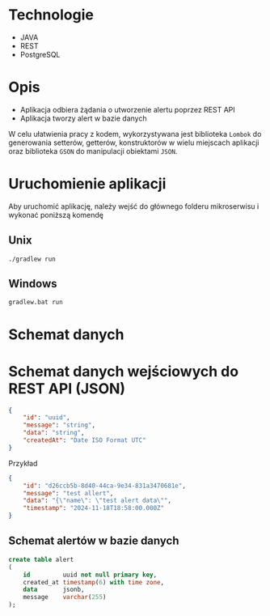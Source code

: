 # Technologie

- JAVA
- REST
- PostgreSQL

# Opis

- Aplikacja odbiera żądania o utworzenie alertu poprzez REST API
- Aplikacja tworzy alert w bazie danych

W celu ułatwienia pracy z kodem, wykorzystywana jest biblioteka `Lombok` do generowania setterów, getterów, konstruktorów w wielu miejscach aplikacji oraz biblioteka `GSON` do manipulacji obiektami `JSON`.

# Uruchomienie aplikacji

Aby uruchomić aplikację, należy wejść do głównego folderu mikroserwisu i wykonać poniższą komendę

## Unix

```shell
./gradlew run
```

## Windows

```shell
gradlew.bat run
```

# Schemat danych

# Schemat danych wejściowych do REST API (JSON)

```json
{
    "id": "uuid",
    "message": "string",
    "data": "string",
    "createdAt": "Date ISO Format UTC"
}
```

Przykład

```json
{
    "id": "d26ccb5b-8d40-44ca-9e34-831a3470681e",
    "message": "test allert",
    "data": "{\"name\": \"test alert data\"",
    "timestamp": "2024-11-18T18:58:00.000Z"
}
```

## Schemat alertów w bazie danych

```sql
create table alert
(
    id         uuid not null primary key,
    created_at timestamp(6) with time zone,
    data       jsonb,
    message    varchar(255)
);
```